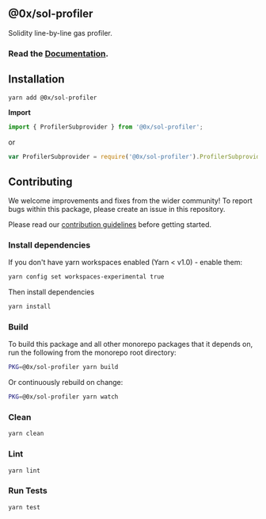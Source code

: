 ## @0x/sol-profiler

Solidity line-by-line gas profiler.

### Read the [Documentation](https://0x.org/docs/tools/sol-profiler).

## Installation

```bash
yarn add @0x/sol-profiler
```

**Import**

```javascript
import { ProfilerSubprovider } from '@0x/sol-profiler';
```

or

```javascript
var ProfilerSubprovider = require('@0x/sol-profiler').ProfilerSubprovider;
```

## Contributing

We welcome improvements and fixes from the wider community! To report bugs within this package, please create an issue in this repository.

Please read our [contribution guidelines](../../CONTRIBUTING.md) before getting started.

### Install dependencies

If you don't have yarn workspaces enabled (Yarn < v1.0) - enable them:

```bash
yarn config set workspaces-experimental true
```

Then install dependencies

```bash
yarn install
```

### Build

To build this package and all other monorepo packages that it depends on, run the following from the monorepo root directory:

```bash
PKG=@0x/sol-profiler yarn build
```

Or continuously rebuild on change:

```bash
PKG=@0x/sol-profiler yarn watch
```

### Clean

```bash
yarn clean
```

### Lint

```bash
yarn lint
```

### Run Tests

```bash
yarn test
```
